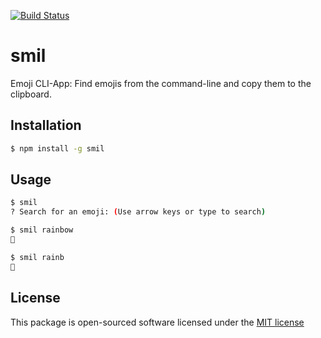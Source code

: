 [![Build Status](https://secure.travis-ci.org/jenbuzz/smil.png?branch=master)](http://travis-ci.org/jenbuzz/smil)


# smil

Emoji CLI-App: Find emojis from the command-line and copy them to the clipboard.

## Installation

```bash
$ npm install -g smil
```

## Usage

```bash
$ smil
? Search for an emoji: (Use arrow keys or type to search)

$ smil rainbow
🌈

$ smil rainb
🌈
```

## License
This package is open-sourced software licensed under the [MIT license](http://opensource.org/licenses/MIT)